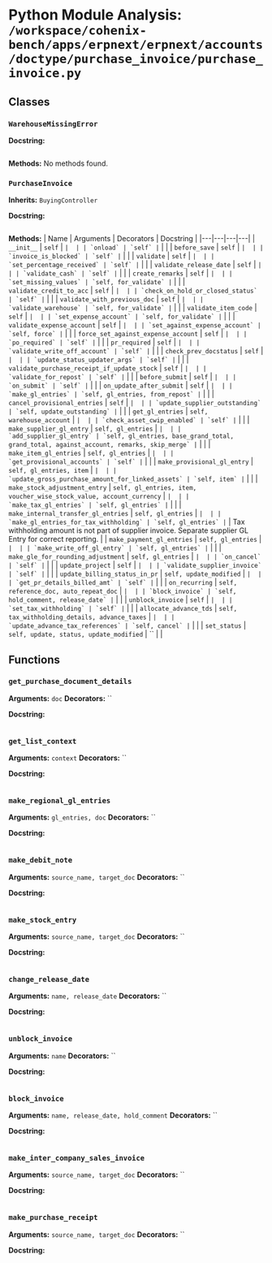 # Python Module Analysis: `/workspace/cohenix-bench/apps/erpnext/erpnext/accounts/doctype/purchase_invoice/purchase_invoice.py`

## Classes

### `WarehouseMissingError`


**Docstring:**
```

```

**Methods:**
No methods found.

### `PurchaseInvoice`
**Inherits:** `BuyingController`


**Docstring:**
```

```

**Methods:**
| Name | Arguments | Decorators | Docstring |
|---|---|---|---|
| `__init__` | `self` | `` |  |
| `onload` | `self` | `` |  |
| `before_save` | `self` | `` |  |
| `invoice_is_blocked` | `self` | `` |  |
| `validate` | `self` | `` |  |
| `set_percentage_received` | `self` | `` |  |
| `validate_release_date` | `self` | `` |  |
| `validate_cash` | `self` | `` |  |
| `create_remarks` | `self` | `` |  |
| `set_missing_values` | `self, for_validate` | `` |  |
| `validate_credit_to_acc` | `self` | `` |  |
| `check_on_hold_or_closed_status` | `self` | `` |  |
| `validate_with_previous_doc` | `self` | `` |  |
| `validate_warehouse` | `self, for_validate` | `` |  |
| `validate_item_code` | `self` | `` |  |
| `set_expense_account` | `self, for_validate` | `` |  |
| `validate_expense_account` | `self` | `` |  |
| `set_against_expense_account` | `self, force` | `` |  |
| `force_set_against_expense_account` | `self` | `` |  |
| `po_required` | `self` | `` |  |
| `pr_required` | `self` | `` |  |
| `validate_write_off_account` | `self` | `` |  |
| `check_prev_docstatus` | `self` | `` |  |
| `update_status_updater_args` | `self` | `` |  |
| `validate_purchase_receipt_if_update_stock` | `self` | `` |  |
| `validate_for_repost` | `self` | `` |  |
| `before_submit` | `self` | `` |  |
| `on_submit` | `self` | `` |  |
| `on_update_after_submit` | `self` | `` |  |
| `make_gl_entries` | `self, gl_entries, from_repost` | `` |  |
| `cancel_provisional_entries` | `self` | `` |  |
| `update_supplier_outstanding` | `self, update_outstanding` | `` |  |
| `get_gl_entries` | `self, warehouse_account` | `` |  |
| `check_asset_cwip_enabled` | `self` | `` |  |
| `make_supplier_gl_entry` | `self, gl_entries` | `` |  |
| `add_supplier_gl_entry` | `self, gl_entries, base_grand_total, grand_total, against_account, remarks, skip_merge` | `` |  |
| `make_item_gl_entries` | `self, gl_entries` | `` |  |
| `get_provisional_accounts` | `self` | `` |  |
| `make_provisional_gl_entry` | `self, gl_entries, item` | `` |  |
| `update_gross_purchase_amount_for_linked_assets` | `self, item` | `` |  |
| `make_stock_adjustment_entry` | `self, gl_entries, item, voucher_wise_stock_value, account_currency` | `` |  |
| `make_tax_gl_entries` | `self, gl_entries` | `` |  |
| `make_internal_transfer_gl_entries` | `self, gl_entries` | `` |  |
| `make_gl_entries_for_tax_withholding` | `self, gl_entries` | `` | Tax withholding amount is not part of supplier invoice.
Separate supplier GL Entry for correct reporting. |
| `make_payment_gl_entries` | `self, gl_entries` | `` |  |
| `make_write_off_gl_entry` | `self, gl_entries` | `` |  |
| `make_gle_for_rounding_adjustment` | `self, gl_entries` | `` |  |
| `on_cancel` | `self` | `` |  |
| `update_project` | `self` | `` |  |
| `validate_supplier_invoice` | `self` | `` |  |
| `update_billing_status_in_pr` | `self, update_modified` | `` |  |
| `get_pr_details_billed_amt` | `self` | `` |  |
| `on_recurring` | `self, reference_doc, auto_repeat_doc` | `` |  |
| `block_invoice` | `self, hold_comment, release_date` | `` |  |
| `unblock_invoice` | `self` | `` |  |
| `set_tax_withholding` | `self` | `` |  |
| `allocate_advance_tds` | `self, tax_withholding_details, advance_taxes` | `` |  |
| `update_advance_tax_references` | `self, cancel` | `` |  |
| `set_status` | `self, update, status, update_modified` | `` |  |





## Functions

### `get_purchase_document_details`
**Arguments:** `doc`
**Decorators:** ``

**Docstring:**
```

```
### `get_list_context`
**Arguments:** `context`
**Decorators:** ``

**Docstring:**
```

```
### `make_regional_gl_entries`
**Arguments:** `gl_entries, doc`
**Decorators:** ``

**Docstring:**
```

```
### `make_debit_note`
**Arguments:** `source_name, target_doc`
**Decorators:** ``

**Docstring:**
```

```
### `make_stock_entry`
**Arguments:** `source_name, target_doc`
**Decorators:** ``

**Docstring:**
```

```
### `change_release_date`
**Arguments:** `name, release_date`
**Decorators:** ``

**Docstring:**
```

```
### `unblock_invoice`
**Arguments:** `name`
**Decorators:** ``

**Docstring:**
```

```
### `block_invoice`
**Arguments:** `name, release_date, hold_comment`
**Decorators:** ``

**Docstring:**
```

```
### `make_inter_company_sales_invoice`
**Arguments:** `source_name, target_doc`
**Decorators:** ``

**Docstring:**
```

```
### `make_purchase_receipt`
**Arguments:** `source_name, target_doc`
**Decorators:** ``

**Docstring:**
```

```

